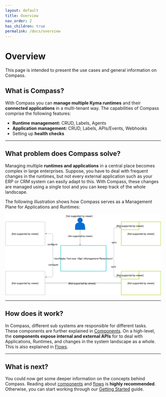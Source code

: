 ```yaml
---
layout: default
title: Overview
nav_order: 2
has_children: true
permalink: /docs/overview
---
```


# Overview

This page is intended to present the use cases and general information on Compass. 

## What is Compass?

With Compass you can **manage multiple Kyma runtimes** and their **connected applications** in a multi-tenant way. The capabilities of Compass comprise the following features:
- **Runtime management:** CRUD, Labels, Agents
- **Application management:** CRUD, Labels, APIs/Events, Webhooks
- Setting up **health checks**

---

## What problem does Compass solve?

Managing multiple **runtimes and applications** in a central place becomes complex in large enterprises. Suppose, you have to deal with frequent changes in the runtimes, but not every external application such as your ERP or CRM system can easily adapt to this. With Compass, these changes are managed using a single tool and you can keep track of the whole landscape.

The following illustration shows how Compass serves as a Management Plane for Applications and Runtimes:

![high-level](/assets/images/components-high-level.svg)

---

## How does it work?

In Compass, different sub systems are responsible for different tasks. These components are further explained in [Components](/docs/overview/components). On a high-level, the **components expose internal and external APIs** for to deal with Applications, Runtimes, and changes in the system landscape as a whole. This is also explained in [Flows](/docs/overview/flows).

---

## What is next?

You could now get some deeper information on the concepts behind Compass. Reading about [components](/docs/overview/components) and [flows](/docs/overview/flows) is **highly recommended**. Otherwise, you can start working through our [Getting Started](/docs/getting-started) guide.